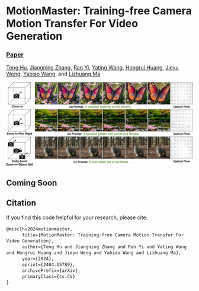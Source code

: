 # MotionMaster: Training-free Camera Motion Transfer For Video Generation
###  [Paper](https://arxiv.org/abs/2404.15789)
<!-- <br> -->
[Teng Hu](https://github.com/sjtuplayer), 
[Jiangning Zhang](https://zhangzjn.github.io/),
[Ran Yi](https://yiranran.github.io/), 
[Yating Wang](https://github.com/sjtuplayer/MotionMaster),
[Hongrui Huang](https://github.com/sjtuplayer/MotionMaster),
[Jieyu Weng](https://github.com/sjtuplayer/MotionMaster),
[Yabiao Wang](https://scholar.google.com/citations?hl=zh-CN&user=xiK4nFUAAAAJ),
 and [Lizhuang Ma](https://dmcv.sjtu.edu.cn/) 
<!-- <br> -->

![image](imgs/teaser.png)

## Coming Soon

## Citation

If you find this code helpful for your research, please cite:

```
@misc{hu2024motionmaster,
      title={MotionMaster: Training-free Camera Motion Transfer For Video Generation}, 
      author={Teng Hu and Jiangning Zhang and Ran Yi and Yating Wang and Hongrui Huang and Jieyu Weng and Yabiao Wang and Lizhuang Ma},
      year={2024},
      eprint={2404.15789},
      archivePrefix={arXiv},
      primaryClass={cs.CV}
}
```